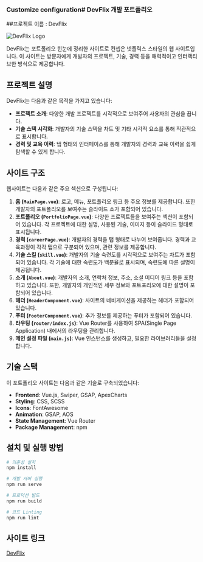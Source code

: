 ### Customize configuration# DevFlix 개발 포트폴리오

##프로젝트 이름 : DevFlix

![DevFlix Logo](http://devflix.store/img/logo.ad0f82fe.png)

DevFlix는 포트폴리오 힌눈에 정리한 사이트로 컨셉은 넷플릭스 스타일의 웹 사이트입니다. 이 사이트는 방문자에게 개발자의 프로젝트, 기술, 경력 등을 매력적이고 인터랙티브한 방식으로 제공합니다.

## 프로젝트 설명

DevFlix는 다음과 같은 목적을 가지고 있습니다:

- **프로젝트 소개**: 다양한 개발 프로젝트를 시각적으로 보여주어 사용자의 관심을 끕니다.
- **기술 스택 시각화**: 개발자의 기술 스택을 차트 및 기타 시각적 요소를 통해 직관적으로 표시합니다.
- **경력 및 교육 이력**: 탭 형태의 인터페이스를 통해 개발자의 경력과 교육 이력을 쉽게 탐색할 수 있게 합니다.

## 사이트 구조

웹사이트는 다음과 같은 주요 섹션으로 구성됩니다:

1. **홈 (`MainPage.vue`)**: 로고, 메뉴, 포트폴리오 링크 등 주요 정보를 제공합니다. 또한 개발자의 포트폴리오를 보여주는 슬라이드 쇼가 포함되어 있습니다.
2. **포트폴리오 (`PortfolioPage.vue`)**: 다양한 프로젝트들을 보여주는 섹션이 포함되어 있습니다. 각 프로젝트에 대한 설명, 사용된 기술, 이미지 등이 슬라이드 형태로 표시됩니다.
3. **경력 (`careerPage.vue`)**: 개발자의 경력을 탭 형태로 나누어 보여줍니다. 경력과 교육과정이 각각 탭으로 구분되어 있으며, 관련 정보를 제공합니다.
4. **기술 스킬 (`skill.vue`)**: 개발자의 기술 숙련도를 시각적으로 보여주는 차트가 포함되어 있습니다. 각 기술에 대한 숙련도가 백분율로 표시되며, 숙련도에 따른 설명이 제공됩니다.
5. **소개 (`About.vue`)**: 개발자의 소개, 연락처 정보, 주소, 소셜 미디어 링크 등을 포함하고 있습니다. 또한, 개발자의 개인적인 세부 정보와 포트포리오에 대한 설명이 포함되어 있습니다.
6. **헤더 (`HeaderComponent.vue`)**: 사이트의 네비게이션을 제공하는 헤더가 포함되어 있습니다.
7. **푸터 (`FooterComponent.vue`)**: 추가 정보를 제공하는 푸터가 포함되어 있습니다.
8. **라우팅 (`router/index.js`)**: Vue Router를 사용하여 SPA(Single Page Application) 내에서의 라우팅을 관리합니다.
9. **메인 설정 파일 (`main.js`)**: Vue 인스턴스를 생성하고, 필요한 라이브러리들을 설정합니다.

## 기술 스택

이 포트폴리오 사이트는 다음과 같은 기술로 구축되었습니다:

- **Frontend**: Vue.js, Swiper, GSAP, ApexCharts
- **Styling**: CSS, SCSS
- **Icons**: FontAwesome
- **Animation**: GSAP, AOS
- **State Management**: Vue Router
- **Package Management**: npm

## 설치 및 실행 방법

```bash
# 의존성 설치
npm install

# 개발 서버 실행
npm run serve

# 프로덕션 빌드
npm run build

# 코드 Linting
npm run lint
```

## 사이트 링크

[DevFlix](http://devflix.store/)
